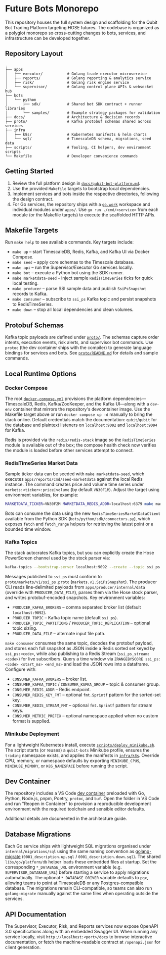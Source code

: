 # Future Bots Monorepo

This repository houses the full system design and scaffolding for the Qubit Bot Trading Platform targeting HOSE futures. The codebase is organized as a polyglot monorepo so cross-cutting changes to bots, services, and infrastructure can be developed together.

## Repository Layout

```
.
├── apps
│   ├── executor/           # Golang trade executor microservice
│   ├── reports/            # Golang reporting & analytics service
│   ├── risk/               # Golang risk engine service
│   └── supervisor/         # Golang control plane APIs & websocket hub
├── bots
│   └── python
│       ├── sdk/            # Shared bot SDK contract + runner libraries
│       └── samples/        # Example strategy packages for validation
├── docs/                   # Architecture & decision records
├── proto/                  # Kafka protobuf schemas shared across services
├── infra
│   ├── k8s/                # Kubernetes manifests & helm charts
│   └── sql/                # TimescaleDB schema, migrations, seed data
├── scripts/                # Tooling, CI helpers, dev environment scripts
└── Makefile                # Developer convenience commands
```

## Getting Started

1. Review the full platform design in [`docs/qubit-bot-platform.md`](docs/qubit-bot-platform.md).
2. Use the provided `Makefile` targets to bootstrap local dependencies.
3. Implement services and bots inside the respective directories, following the design contract.
4. For Go services, the repository ships with a [`go.work`](go.work) workspace and individual modules under `apps/`. Use
   `go run ./cmd/<service>` from each module (or the Makefile targets) to execute the scaffolded HTTP APIs.

## Makefile Targets

Run `make help` to see available commands. Key targets include:

- `make up` – start TimescaleDB, Redis, Kafka, and Kafka UI via Docker Compose.
- `make seed` – apply core schemas to the Timescale database.
- `make api` – run the Supervisor/Executor Go services locally.
- `make bot` – execute a Python bot using the SDK runner.
- `make marketdata-seed` – inject sample `RedisTimeSeries` ticks for quick local testing.
- `make producer` – parse SSI sample data and publish `SsiPsSnapshot` records to Kafka.
- `make consumer` – subscribe to `ssi_ps` Kafka topic and persist snapshots to RedisTimeSeries.
- `make down` – stop all local dependencies and clean volumes.

## Protobuf Schemas

Kafka topic payloads are defined under [`proto/`](proto/). The schemas capture
order intents, execution events, risk alerts, and supervisor bot commands. Use
`protoc` (the dev container ships with the compiler) to generate language
bindings for services and bots. See [`proto/README.md`](proto/README.md) for
details and sample commands.

## Local Runtime Options

### Docker Compose

The root [`docker-compose.yml`](docker-compose.yml) provisions the platform
dependencies—TimescaleDB, Redis, Kafka/ZooKeeper, and the Kafka UI—along with a
`dev-env` container that mirrors the repository's devcontainer image. Use the
Makefile target above or run `docker compose up -d` manually to bring the stack
online. Default credentials match the documentation: `qubit`/`qubit` for the
database and plaintext listeners on `localhost:9092` and `localhost:9094` for
Kafka.

Redis is provided via the `redis/redis-stack` image so the `RedisTimeSeries`
module is available out of the box; the compose health check now verifies the
module is loaded before other services attempt to connect.

### RedisTimeSeries Market Data

Sample ticker data can be seeded with `make marketdata-seed`, which executes
`apps/reports/cmd/seed-marketdata` against the local Redis instance. The command
creates price and volume time series under `markets:<ticker>:price|volume` (by
default `VN30F1M`). Adjust the target using environment variables, for example:

```bash
MARKETDATA_TICKER=VN30F2M MARKETDATA_REDIS_ADDR=localhost:6379 make marketdata-seed
```

Bots can consume the data using the new
`RedisTimeSeriesMarketDataClient` available from the Python SDK
(`bots/python/sdk/connectors.py`), which exposes `fetch` and `fetch_range`
helpers for retrieving the latest point or a bounded time window.

### Kafka Topics

The stack autocrates Kafka topics, but you can explicitly create the Hose
PowerScreen channel used by the stock parser via:

```bash
kafka-topics --bootstrap-server localhost:9092 --create --topic ssi_ps --partitions 6 --replication-factor 1
```

Messages published to `ssi_ps` must conform to
`proto/markets/v1/ssi_ps.proto` (`markets.v1.SsiPsSnapshot`). The producer CLI
reads line-delimited payloads from `apps/producer/internal/data` (override with
`PRODUCER_DATA_FILE`), parses them via the Hose stock parser, and writes
protobuf-encoded snapshots. Key environment variables:

- `PRODUCER_KAFKA_BROKERS` – comma separated broker list (default `localhost:9092`).
- `PRODUCER_TOPIC` – Kafka topic name (default `ssi_ps`).
- `PRODUCER_TOPIC_PARTITIONS` / `PRODUCER_TOPIC_REPLICATION` – optional topic sizing.
- `PRODUCER_DATA_FILE` – alternate input file path.

`make consumer` consumes the same topic, decodes the protobuf payload, and
stores each full snapshot as JSON inside a Redis sorted set keyed by
`ssi_ps:<code>`, while also publishing to a Redis Stream
(`ssi_ps_stream:<code>`) for live subscribers. Query a time window via
`ZRANGEBYSCORE ssi_ps:<code> <start_ms> <end_ms>` and load the JSON rows into a
dataframe. Configure with:

- `CONSUMER_KAFKA_BROKERS` – broker list.
- `CONSUMER_KAFKA_TOPIC` / `CONSUMER_KAFKA_GROUP` – topic & consumer group.
- `CONSUMER_REDIS_ADDR` – Redis endpoint.
- `CONSUMER_REDIS_KEY_FMT` – optional `fmt.Sprintf` pattern for the sorted-set key.
- `CONSUMER_REDIS_STREAM_FMT` – optional `fmt.Sprintf` pattern for stream keys.
- `CONSUMER_METRIC_PREFIX` – optional namespace applied when no custom format is supplied.

### Minikube Deployment

For a lightweight Kubernetes install, execute
[`scripts/deploy_minikube.sh`](scripts/deploy_minikube.sh). The script starts (or
reuses) a `qubit-bots` Minikube profile, ensures the `trading` namespace exists,
and applies the manifests in [`infra/k8s`](infra/k8s). Override CPU, memory, or
namespace defaults by exporting `MINIKUBE_CPUS`, `MINIKUBE_MEMORY`, or
`K8S_NAMESPACE` before running the script.

## Dev Container

The repository includes a VS Code [dev container](.devcontainer) preloaded with
Go, Python, Node.js, pnpm, Poetry, `protoc`, and `buf`. Open the folder in VS
Code and run "Reopen in Container" to provision a reproducible development
environment with the required toolchain and sensible editor defaults.

Additional details are documented in the architecture guide.

## Database Migrations

Each Go service ships with lightweight SQL migrations organised under `internal/migrations/sql` using the same naming convention as [golang-migrate](https://github.com/golang-migrate/migrate) (`0001_description.up.sql` / `0001_description.down.sql`). The shared `libs/go/platform/db` helper loads these embedded files at startup. Set the corresponding `*_DATABASE_URL` environment variable (e.g. `SUPERVISOR_DATABASE_URL`) before starting a service to apply migrations automatically. The optional `*_DATABASE_DRIVER` variable defaults to `pgx`, allowing teams to point at TimescaleDB or any Postgres-compatible database. The migrations remain CLI-compatible, so teams can also run `golang-migrate` manually against the same files when operating outside the services.

## API Documentation

The Supervisor, Executor, Risk, and Reports services now expose OpenAPI 3.0 specifications along with an embedded Swagger UI. When running any service locally, visit `http://localhost:<port>/docs` to browse interactive documentation, or fetch the machine-readable contract at `/openapi.json` for client generation.
